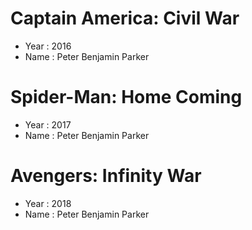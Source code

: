 # Captain America: Civil War
- Year : 2016
- Name : Peter Benjamin Parker

# Spider-Man: Home Coming
- Year : 2017
- Name : Peter Benjamin Parker

# Avengers: Infinity War
- Year : 2018
- Name : Peter Benjamin Parker

